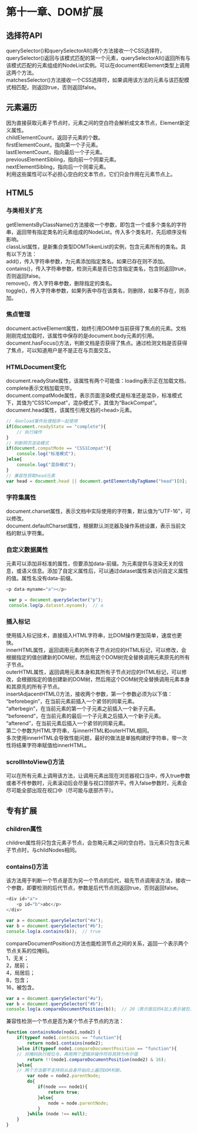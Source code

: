 # 第十一章、DOM扩展
## 选择符API
querySelector()和querySelectorAll()两个方法接收一个CSS选择符，querySelector()返回与该模式匹配的第一个元素，querySelectorAll()返回所有与该模式匹配的元素组成的NodeList实例。可以在document和Element类型上调用这两个方法。  
matchesSelector()方法接收一个CSS选择符，如果调用该方法的元素与该匹配模式相匹配，则返回true，否则返回false。
## 元素遍历
因为直接获取元素子节点时，元素之间的空白符会解析成文本节点，Element新定义属性。  
childElementCount，返回子元素的个数。  
firstElementCount，指向第一个子元素。  
lastElementCount，指向最后一个子元素。  
previousElementSibling，指向前一个同辈元素。  
nextElementSibling，指向后一个同辈元素。  
利用这些属性可以不必担心空白的文本节点，它们只会作用在元素节点上。
## HTML5
### 与类相关扩充
getElementsByClassName()方法接收一个参数，即包含一个或多个类名的字符串，返回带有指定类名的元素组成的NodeList。传入多个类名时，先后顺序没有影响。  
classList属性，是新集合类型DOMTokenList的实例，包含元素所有的类名。具有以下方法：  
add()，传入字符串参数，为元素添加指定类名。如果已存在则不添加。  
contains()，传入字符串参数，检测元素是否已包含指定类名，包含则返回true，否则返回false。  
remove()，传入字符串参数，删除指定的类名。  
toggle()，传入字符串参数，如果列表中存在该类名，则删除，如果不存在，则添加。  
### 焦点管理
document.activeElement属性，始终引用DOM中当前获得了焦点的元素。文档刚刚完成加载时，该属性中保存的是document.body元素的引用。  
document.hasFocus()方法，判断文档是否获得了焦点。通过检测文档是否获得了焦点，可以知道用户是不是正在与页面交互。  
### HTMLDocument变化
document.readyState属性，该属性有两个可能值：loading表示正在加载文档，complete表示文档加载完毕。  
document.compatMode属性，表示页面渲染模式是标准还是混杂，标准模式下，其值为“CSS1Compat”，混杂模式下，其值为“BackCompat”。  
document.head属性，该属性引用文档的&lt;head&gt;元素。
```js
// 与onload事件处理程序一起使用
if(document.readyState == "complete"){
    // 执行操作
}
// 判断网页渲染模式
if(document.compatMode == "CSS1Compat"){
    console.log("标准模式");
}else{
    console.log("混杂模式");
}
// 兼容性获取head元素
var head = document.head || document.getElementsByTagName("head")[0];
```
### 字符集属性
document.charset属性，表示文档中实际使用的字符集，默认值为“UTF-16”，可以修改。  
document.defaultCharset属性，根据默认浏览器及操作系统设置，表示当前文档的默认字符集。  
### 自定义数据属性
元素可以添加非标准的属性，但要添加data-前缀。为元素提供与渲染无关的信息，或语义信息。添加了自定义属性后，可以通过dataset属性来访问自定义属性的值。属性名没有data-前缀。
```js
<p data-myname="a"></p>

 var p = document.querySelector("p");
 console.log(p.dataset.myname);  // a
```
### 插入标记
使用插入标记技术，直接插入HTML字符串，比DOM操作更加简单，速度也更快。  
innerHTML属性，返回调用元素的所有子节点对应的HTML标记，可以修改，会根据指定的值创建新的DOM树，然后用这个DOM树完全替换调用元素原先的所有子节点。  
outerHTML属性，返回调用元素本身和其所有子节点对应的HTML标记，可以修改，会根据指定的值创建新的DOM树，然后用这个DOM树完全替换调用元素本身和其原先的所有子节点。  
insertAdjacentHTML()方法，接收两个参数，第一个参数必须为以下值：  
“beforebegin”，在当前元素前插入一个紧邻的同辈元素。  
“afterbegin”，在当前元素的第一个子元素之前插入一个新子元素。  
“beforeend”，在当前元素的最后一个子元素之后插入一个新子元素。  
“afterend”，在当前元素后插入一个紧邻的同辈元素。  
第二个参数为HTML字符串，与innerHTML和outerHTML相同。  
多次使用innerHTML会导致性能问题，最好的做法是单独构建好字符串，带一次性将结果字符串赋值给innerHTML。  
### scrollIntoView()方法
可以在所有元素上调用该方法，让调用元素出现在浏览器视口当中，传入true参数或者不传参数时，元素滚动后会尽量与视口顶部齐平。传入false参数时，元素会尽可能全部出现在视口中（尽可能与底部齐平）。
## 专有扩展
### children属性
children属性将只包含元素子节点，会忽略元素之间的空白符。当元素只包含元素子节点时，与childNodes相同。
### contains()方法
该方法用于判断一个节点是否为另一个节点的后代，祖先节点调用该方法，接收一个参数，即要检测的后代节点，参数是后代节点则返回true，否则返回false。
```js
<div id="a">
	<p id="b">abc</p>
</div>

var a = document.querySelector("#a");
var b = document.querySelector("#b");
console.log(a.contains(b));  // true
```
compareDocumentPosition()方法也能检测节点之间的关系，返回一个表示两个节点关系的位掩码。  
1，无关；  
2，居前；  
4，局居后；  
8，包含；  
16，被包含。  
```js
var a = document.querySelector("#a");
var b = document.querySelector("#b");
console.log(a.compareDocumentPosition(b));  // 20（表示居后的4加上表示被包含的16）
```
兼容性检测一个节点是否为某个节点子节点的方法：
```js
function containsNode(node1,node2) {
	if(typeof node1.contains == "function"){
	    return node1.contains(node2);
	}else if(typeof node1.compareDocumentPosition == "function"){
    // 对掩码执行按位与，再用两个逻辑非操作符将其转为布尔值
	    return !!(node1.compareDocumentPosition(node2) & 16);
	}else{
    // 两个方法都不支持则从自身开始向上遍历DOM判断。
	    var node = node2.parentNode;
	    do{
	        if(node === node1){
	            return true;
	        }else{
	            node = node.parentNode;
	        }
	    }while (node !== null);
	}
}
```